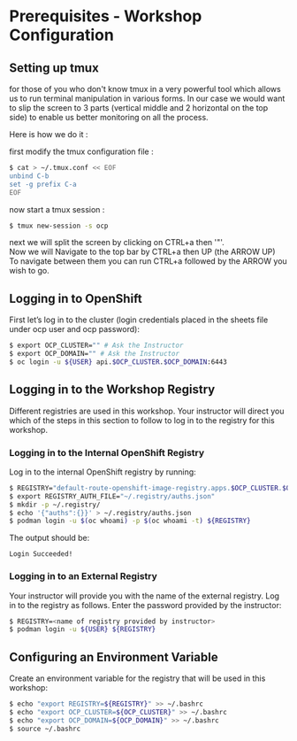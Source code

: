 # Prerequisites - Workshop Configuration

## Setting up tmux

for those of you who don't know tmux in a very powerful tool which allows us to run terminal manipulation in various forms. In our case we would want to slip the screen to 3 parts (vertical middle and 2 horizontal on the top side) to enable us better monitoring on all the process.

Here is how we do it :

first modify the tmux configuration file :

```bash
$ cat > ~/.tmux.conf << EOF
unbind C-b
set -g prefix C-a
EOF
```

now start a tmux session :

```bash
$ tmux new-session -s ocp
```

next we will split the screen by clicking on CTRL+a then '"'.  
Now we will Navigate to the top bar by CTRL+a then UP (the ARROW UP)  
To navigate between them you can run CTRL+a followed by the ARROW you wish to go.   

## Logging in to OpenShift
First let’s log in to the cluster (login credentials placed in the sheets file under ocp user and ocp password):
```bash
$ export OCP_CLUSTER="" # Ask the Instructor 
$ export OCP_DOMAIN="" # Ask the Instructor 
$ oc login -u ${USER} api.$OCP_CLUSTER.$OCP_DOMAIN:6443
```

## Logging in to the Workshop Registry
Different registries are used in this workshop. Your instructor will direct you which of the steps in this section to follow to log in to the registry for this workshop.

### Logging in to the Internal OpenShift Registry
Log in to the internal OpenShift registry by running:
```bash
$ REGISTRY="default-route-openshift-image-registry.apps.$OCP_CLUSTER.$OCP_DOMAIN"
$ export REGISTRY_AUTH_FILE="~/.registry/auths.json"
$ mkdir -p ~/.registry/
$ echo '{"auths":{}}' > ~/.registry/auths.json
$ podman login -u $(oc whoami) -p $(oc whoami -t) ${REGISTRY}
```
The output should be:
```
Login Succeeded!
```

### Logging in to an External Registry
Your instructor will provide you with the name of the external registry. Log in to the registry as follows. Enter the password provided by the instructor:
```bash
$ REGISTRY=<name of registry provided by instructor>
$ podman login -u ${USER} ${REGISTRY}
```

## Configuring an Environment Variable
Create an environment variable for the registry that will be used in this workshop:
```bash
$ echo "export REGISTRY=${REGISTRY}" >> ~/.bashrc
$ echo "export OCP_CLUSTER=${OCP_CLUSTER}" >> ~/.bashrc
$ echo "export OCP_DOMAIN=${OCP_DOMAIN}" >> ~/.bashrc
$ source ~/.bashrc
```



